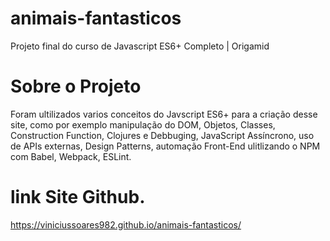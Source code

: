 # animais-fantasticos
  Projeto final do curso de Javascript ES6+ Completo | Origamid


# Sobre o Projeto
  Foram ultilizados varios conceitos do Javscript ES6+ para a criação desse site, como por exemplo manipulação do DOM, Objetos, Classes, Construction Function,
  Clojures e Debbuging, JavaScript Assíncrono, uso de APIs externas, Design Patterns, automação Front-End ulitlizando o NPM com Babel, Webpack, ESLint.
  
# link Site Github.
  https://viniciussoares982.github.io/animais-fantasticos/
  
